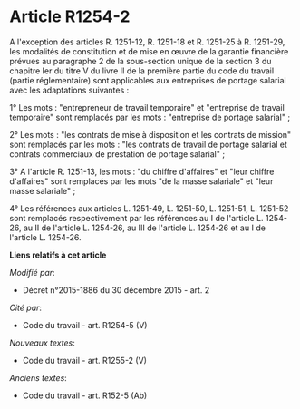 # Article R1254-2

A l'exception des articles R. 1251-12, R. 1251-18 et R. 1251-25 à R. 1251-29, les modalités de constitution et de mise en
œuvre de la garantie financière prévues au paragraphe 2 de la sous-section unique de la section 3 du chapitre Ier du titre V
du livre II de la première partie du code du travail (partie réglementaire) sont applicables aux entreprises de portage
salarial avec les adaptations suivantes :

1° Les mots : "entrepreneur de travail temporaire" et "entreprise de travail temporaire" sont remplacés par les mots :
"entreprise de portage salarial" ;

2° Les mots : "les contrats de mise à disposition et les contrats de mission" sont remplacés par les mots : "les contrats de
travail de portage salarial et contrats commerciaux de prestation de portage salarial" ;

3° A l'article R. 1251-13, les mots : "du chiffre d'affaires" et "leur chiffre d'affaires" sont remplacés par les mots "de la
masse salariale" et "leur masse salariale" ;

4° Les références aux articles L. 1251-49, L. 1251-50, L. 1251-51, L. 1251-52 sont remplacés respectivement par les
références au I de l'article L. 1254-26, au II de l'article L. 1254-26, au III de l'article L. 1254-26 et au I de l'article
L. 1254-26.

**Liens relatifs à cet article**

_Modifié par_:

  - Décret n°2015-1886 du 30 décembre 2015 - art. 2

_Cité par_:

  - Code du travail - art. R1254-5 (V)

_Nouveaux textes_:

  - Code du travail - art. R1255-2 (V)

_Anciens textes_:

  - Code du travail - art. R152-5 (Ab)
